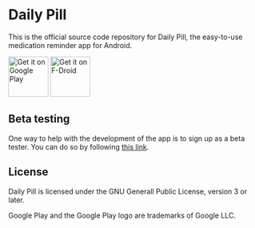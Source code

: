 # Daily Pill

This is the official source code repository for Daily Pill,
the easy-to-use medication reminder app for Android.

[<img
    src='https://play.google.com/intl/en_us/badges/static/images/badges/en_badge_web_generic.png'
    alt='Get it on Google Play'
    height="80"/>](https://play.google.com/store/apps/details?id=br.com.gualandi.dailypill)
[<img src="https://fdroid.gitlab.io/artwork/badge/get-it-on.png"
    alt="Get it on F-Droid"
    height="80">](https://f-droid.org/packages/br.com.gualandi.dailypill)

## Beta testing

One way to help with the development of the app is to sign up as a beta tester.
You can do so by following [this link](https://play.google.com/apps/testing/br.com.gualandi.dailypill).

## License

Daily Pill is licensed under the GNU Generall Public License, version 3 or later.

Google Play and the Google Play logo are trademarks of Google LLC.
